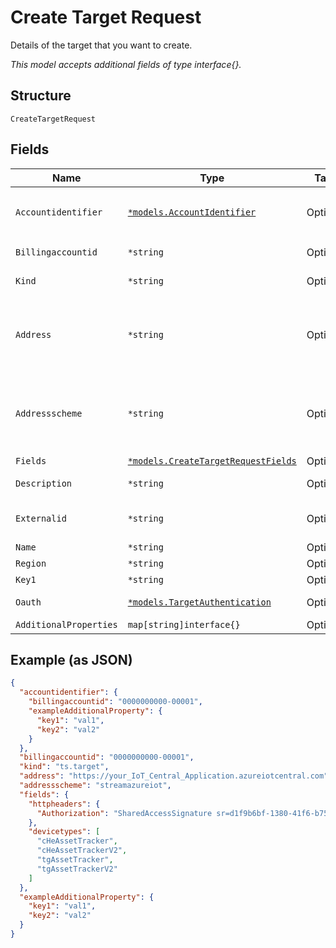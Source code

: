 
# Create Target Request

Details of the target that you want to create.

*This model accepts additional fields of type interface{}.*

## Structure

`CreateTargetRequest`

## Fields

| Name | Type | Tags | Description |
|  --- | --- | --- | --- |
| `Accountidentifier` | [`*models.AccountIdentifier`](../../doc/models/account-identifier.md) | Optional | The ID of the authenticating billing account, in the format `{"billingaccountid":"1234567890-12345"}`. |
| `Billingaccountid` | `*string` | Optional | The ID of the authenticating billing account. |
| `Kind` | `*string` | Optional | Identifies the resource kind. Targets are ts.target. |
| `Address` | `*string` | Optional | The endpoint for notifications or data streams. The format depends on the selected `addressscheme`.<br />`streamrest` requires a `host:port` value <br />`streamawsiot` requres a valid ARN. |
| `Addressscheme` | `*string` | Optional | The transport format. Valid values are: <br />streamawsiot - streamed data to an AWS account <br />streamrest - streamed REST data to a defined endpoint. |
| `Fields` | [`*models.CreateTargetRequestFields`](../../doc/models/create-target-request-fields.md) | Optional | - |
| `Description` | `*string` | Optional | Descriptive information about the target. |
| `Externalid` | `*string` | Optional | Security identification string created by a POST /targets/actions/newextid request. |
| `Name` | `*string` | Optional | Name of the target. |
| `Region` | `*string` | Optional | AWS region value. |
| `Key1` | `*string` | Optional | OAuth 2.0 bearer token. |
| `Oauth` | [`*models.TargetAuthentication`](../../doc/models/target-authentication.md) | Optional | OAuth 2 token and refresh token for TS to stream events to Target. |
| `AdditionalProperties` | `map[string]interface{}` | Optional | - |

## Example (as JSON)

```json
{
  "accountidentifier": {
    "billingaccountid": "0000000000-00001",
    "exampleAdditionalProperty": {
      "key1": "val1",
      "key2": "val2"
    }
  },
  "billingaccountid": "0000000000-00001",
  "kind": "ts.target",
  "address": "https://your_IoT_Central_Application.azureiotcentral.com",
  "addressscheme": "streamazureiot",
  "fields": {
    "httpheaders": {
      "Authorization": "SharedAccessSignature sr=d1f9b6bf-1380-41f6-b757-d9805e48392b&sig=EF5tnXClw3MWkb84OkIOUhMH%2FaS1DRD2nXT69QR8RD8%3D&skn=TSCCtoken&se=1648827260410"
    },
    "devicetypes": [
      "cHeAssetTracker",
      "cHeAssetTrackerV2",
      "tgAssetTracker",
      "tgAssetTrackerV2"
    ]
  },
  "exampleAdditionalProperty": {
    "key1": "val1",
    "key2": "val2"
  }
}
```

